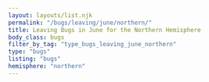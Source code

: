 ```yaml
---
layout: layouts/list.njk
permalink: "/bugs/leaving/june/northern/"
title: Leaving Bugs in June for the Northern Hemisphere
body_class: bugs
filter_by_tag: "type_bugs_leaving_june_northern"
type: "bugs"
listing: "bugs"
hemisphere: "northern"
---
```

